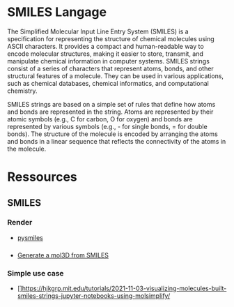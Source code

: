 # SMILES Langage
The Simplified Molecular Input Line Entry System (SMILES) is a specification for representing the structure of chemical molecules using ASCII characters. It provides a compact and human-readable way to encode molecular structures, making it easier to store, transmit, and manipulate chemical information in computer systems. SMILES strings consist of a series of characters that represent atoms, bonds, and other structural features of a molecule. They can be used in various applications, such as chemical databases, chemical informatics, and computational chemistry.

SMILES strings are based on a simple set of rules that define how atoms and bonds are represented in the string. Atoms are represented by their atomic symbols (e.g., C for carbon, O for oxygen) and bonds are represented by various symbols (e.g., - for single bonds, = for double bonds). The structure of the molecule is encoded by arranging the atoms and bonds in a linear sequence that reflects the connectivity of the atoms in the molecule.


# Ressources
## SMILES
### Render
- [pysmiles](https://pypi.org/project/pysmiles/#SnippetTab)
###
- [Generate a mol3D from SMILES]()
### Simple use case
- []https://hjkgrp.mit.edu/tutorials/2021-11-03-visualizing-molecules-built-smiles-strings-jupyter-notebooks-using-molsimplify/

